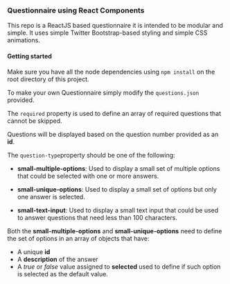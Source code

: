 
### Questionnaire using React Components

This repo is a ReactJS based questionnaire it is intended to be modular and simple.
It uses simple Twitter Bootstrap-based styling and simple CSS animations.

#### Getting started

Make sure you have all the node dependencies using `npm install` on the root directory of this project.

To make your own Questionnaire simply modify the `questions.json` provided.

The `required` property is used to define an array of required questions that cannot be skipped.

Questions will be displayed based on the question number provided as an **id**.

The `question-type`property should be one of the following:

- **small-multiple-options**: Used to display a small set of multiple options that could be selected with one or more answers.

- **small-unique-options**: Used to display a small set of options but only one answer is selected.

- **small-text-input**: Used to display a small text input that could be used to answer questions that need less than 100 characters.

Both the **small-multiple-options** and **small-unique-options** need to define the set of options in an array of objects that have:

- A unique **id**
- A **description** of the answer
- A *true* or *false* value assigned to **selected** used to define if such option is selected as the default value.
